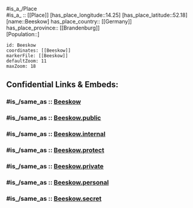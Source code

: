 ﻿---
confidential: public
isDeleted: false
location:
- 52.18
- 14.25
mapmarker: city
mapzoom:
- 7
- 12
SpocWebEntityId: 29068
tags:
- geo/City
type: City
---

#is_a_/Place  
#is_a_ :: [[Place]] 
[has_place_longitude::14.25] 
[has_place_latitude::52.18] 
[name::Beeskow] 
has_place_country:: [[Germany]]  
has_place_province:: [[Brandenburg]]  
[Population::] 



```leaflet
id: Beeskow
coordinates: [[Beeskow]] 
markerFile: [[Beeskow]] 
defaultZoom: 11 
maxZoom: 18
```


## Confidential Links & Embeds: 

### #is_/same_as :: [Beeskow](/_Standards/Earth/Continent/Europe/Europe~Central/Germany/Germany~East/Brandenburg/counties~Brandenburg/Oder-Spree/cities~Oder-Spree/Beeskow.md) 

### #is_/same_as :: [Beeskow.public](/_public/Earth/Continent/Europe/Europe~Central/Germany/Germany~East/Brandenburg/counties~Brandenburg/Oder-Spree/cities~Oder-Spree/Beeskow.public.md) 

### #is_/same_as :: [Beeskow.internal](/_internal/Earth/Continent/Europe/Europe~Central/Germany/Germany~East/Brandenburg/counties~Brandenburg/Oder-Spree/cities~Oder-Spree/Beeskow.internal.md) 

### #is_/same_as :: [Beeskow.protect](/_protect/Earth/Continent/Europe/Europe~Central/Germany/Germany~East/Brandenburg/counties~Brandenburg/Oder-Spree/cities~Oder-Spree/Beeskow.protect.md) 

### #is_/same_as :: [Beeskow.private](/_private/Earth/Continent/Europe/Europe~Central/Germany/Germany~East/Brandenburg/counties~Brandenburg/Oder-Spree/cities~Oder-Spree/Beeskow.private.md) 

### #is_/same_as :: [Beeskow.personal](/_personal/Earth/Continent/Europe/Europe~Central/Germany/Germany~East/Brandenburg/counties~Brandenburg/Oder-Spree/cities~Oder-Spree/Beeskow.personal.md) 

### #is_/same_as :: [Beeskow.secret](/_secret/Earth/Continent/Europe/Europe~Central/Germany/Germany~East/Brandenburg/counties~Brandenburg/Oder-Spree/cities~Oder-Spree/Beeskow.secret.md)

